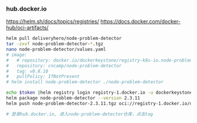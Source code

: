### hub.docker.io
https://helm.sh/docs/topics/registries/
https://docs.docker.com/docker-hub/oci-artifacts/
```bash
helm pull deliveryhero/node-problem-detector
tar -zxvf node-problem-detector-*.tgz
nano node-problem-detector/values.yaml
# image:
#   # repository: docker.io/dockerkeystone/registry-k8s-io.node-problem-detector.node-problem-detector
#   repository: cncamp/node-problem-detector
#   tag: v0.8.10
#   pullPolicy: IfNotPresent
# helm install node-problem-detector ./node-problem-detector

echo $token |helm registry login registry-1.docker.io -u dockerkeystone --password-stdin
helm package node-problem-detector --version 2.3.11
helm push node-problem-detector-2.3.11.tgz oci://registry-1.docker.io/dockerkeystone

# 登录hub.docker.io, 进入node-problem-detector仓库，点击tag
```
